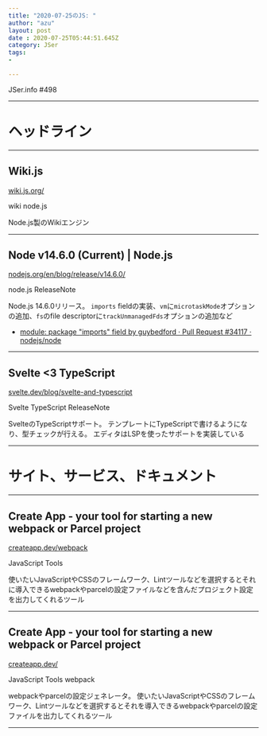 ```yaml
---
title: "2020-07-25のJS: "
author: "azu"
layout: post
date : 2020-07-25T05:44:51.645Z
category: JSer
tags:
-

---
```


JSer.info #498

----

<h1 class="site-genre">ヘッドライン</h1>

----

## Wiki.js
[wiki.js.org/](https://wiki.js.org/ "Wiki.js")
<p class="jser-tags jser-tag-icon"><span class="jser-tag">wiki</span> <span class="jser-tag">node.js</span></p>

Node.js製のWikiエンジン


----

## Node v14.6.0 (Current) | Node.js
[nodejs.org/en/blog/release/v14.6.0/](https://nodejs.org/en/blog/release/v14.6.0/ "Node v14.6.0 (Current) | Node.js")
<p class="jser-tags jser-tag-icon"><span class="jser-tag">node.js</span> <span class="jser-tag">ReleaseNote</span></p>

Node.js 14.6.0リリース。
`imports` fieldの実装、`vm`に`microtaskMode`オプションの追加、`fs`のfile descriptorに`trackUnmanagedFds`オプションの追加など

- [module: package &quot;imports&quot; field by guybedford · Pull Request #34117 · nodejs/node](https://github.com/nodejs/node/pull/34117 "module: package &amp;quot;imports&amp;quot; field by guybedford · Pull Request #34117 · nodejs/node")

----

## Svelte <3 TypeScript
[svelte.dev/blog/svelte-and-typescript](https://svelte.dev/blog/svelte-and-typescript "Svelte <3 TypeScript")
<p class="jser-tags jser-tag-icon"><span class="jser-tag">Svelte</span> <span class="jser-tag">TypeScript</span> <span class="jser-tag">ReleaseNote</span></p>

SvelteのTypeScriptサポート。
テンプレートにTypeScriptで書けるようになり、型チェックが行える。
エディタはLSPを使ったサポートを実装している


----
<h1 class="site-genre">サイト、サービス、ドキュメント</h1>

----

## Create App - your tool for starting a new webpack or Parcel project
[createapp.dev/webpack](https://createapp.dev/webpack "Create App - your tool for starting a new webpack or Parcel project")
<p class="jser-tags jser-tag-icon"><span class="jser-tag">JavaScript</span> <span class="jser-tag">Tools</span></p>

使いたいJavaScriptやCSSのフレームワーク、Lintツールなどを選択するとそれに導入できるwebpackやparcelの設定ファイルなどを含んだプロジェクト設定を出力してくれるツール


----

## Create App - your tool for starting a new webpack or Parcel project
[createapp.dev/](https://createapp.dev/ "Create App - your tool for starting a new webpack or Parcel project")
<p class="jser-tags jser-tag-icon"><span class="jser-tag">JavaScript</span> <span class="jser-tag">Tools</span> <span class="jser-tag">webpack</span></p>

webpackやparcelの設定ジェネレータ。
使いたいJavaScriptやCSSのフレームワーク、Lintツールなどを選択するとそれを導入できるwebpackやparcelの設定ファイルを出力してくれるツール


----
